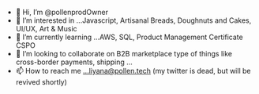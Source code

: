 - 👋 Hi, I’m @pollenprodOwner
- 👀 I’m interested in ...Javascript, Artisanal Breads, Doughnuts and Cakes, UI/UX, Art & Music
- 🌱 I’m currently learning ...AWS, SQL, Product Management Certificate CSPO
- 💞️ I’m looking to collaborate on B2B marketplace type of things like cross-border payments, shipping ...
- 📫 How to reach me ...liyana@pollen.tech (my twitter is dead, but will be revived shortly)

<!---
pollenprodOwner/pollenprodOwner is a ✨ special ✨ repository because its `README.md` (this file) appears on your GitHub profile.
You can click the Preview link to take a look at your changes.
--->

